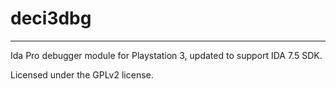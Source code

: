 # deci3dbg

-----

Ida Pro debugger module for Playstation 3, updated to support IDA 7.5 SDK. 

Licensed under the GPLv2 license.